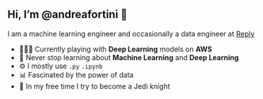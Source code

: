## Hi, I’m @andreafortini :wave:

I am a machine learning engineer and occasionally a data engineer at [Reply](https://www.reply.com/en/)

- 🧑🏼‍💻 Currently playing with **Deep Learning** models on **AWS** 
- 🌱 Never stop learning about **Machine Learning** and **Deep Learning**
- ⚙️ I mostly use `.py` `.ipynb`
- 📊 Fascinated by the power of data
- 🌌 In my free time I try to become a Jedi knight

